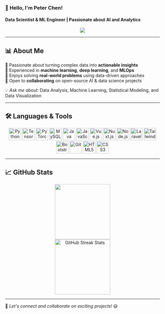 ### 🎯 **Hello, I'm Peter Chen!**  
#### Data Scientist & ML Engineer | Passionate about AI and Analytics  

<div align="center">
  <img src="https://readme-typing-svg.herokuapp.com?lines=Data+Scientist+%7C+ML+Engineer;Passionate+about+AI+%26+Analytics;Always+learning+and+exploring!&center=true&width=500&height=45&color=2596be">
</div>

---

## 📊 **About Me**  

🔹 Passionate about turning complex data into **actionable insights**  
🔹 Experienced in **machine learning**, **deep learning**, and **MLOps**  
🔹 Enjoys solving **real-world problems** using data-driven approaches  
🔹 Open to **collaborating** on open-source AI & data science projects  

💡 *Ask me about:* Data Analysis, Machine Learning, Statistical Modeling, and Data Visualization  

---

## 🛠️ Languages & Tools  

<p align="center">
  <img src="https://cdn.jsdelivr.net/gh/devicons/devicon/icons/python/python-original.svg" alt="Python" width="40" height="40"/>
  <img src="https://cdn.jsdelivr.net/gh/devicons/devicon/icons/tensorflow/tensorflow-original.svg" alt="TensorFlow" width="40" height="40"/>
  <img src="https://cdn.jsdelivr.net/gh/devicons/devicon/icons/pytorch/pytorch-original.svg" alt="PyTorch" width="40" height="40"/>
  <img src="https://cdn.jsdelivr.net/gh/devicons/devicon/icons/mysql/mysql-original.svg" alt="MySQL" width="40" height="40"/>
  <img src="https://cdn.jsdelivr.net/gh/devicons/devicon/icons/java/java-original.svg" alt="Java" width="40" height="40"/>
  <img src="https://cdn.jsdelivr.net/gh/devicons/devicon/icons/javascript/javascript-original.svg" alt="JavaScript" width="40" height="40"/>
  <img src="https://cdn.jsdelivr.net/gh/devicons/devicon/icons/vuejs/vuejs-original.svg" alt="Vue.js" width="40" height="40"/>
  <img src="https://cdn.jsdelivr.net/gh/devicons/devicon/icons/nuxtjs/nuxtjs-original.svg" alt="Nuxt.js" width="40" height="40"/>
  <img src="https://cdn.jsdelivr.net/gh/devicons/devicon/icons/nodejs/nodejs-original.svg" alt="Node.js" width="40" height="40"/>
  <img src="https://cdn.jsdelivr.net/gh/devicons/devicon/icons/laravel/laravel-plain.svg" alt="Laravel" width="40" height="40"/>
  <img src="https://cdn.jsdelivr.net/gh/devicons/devicon/icons/tailwindcss/tailwindcss-original.svg" alt="Tailwind CSS" width="40" height="40"/>
  <img src="https://cdn.jsdelivr.net/gh/devicons/devicon/icons/bootstrap/bootstrap-original.svg" alt="Bootstrap" width="40" height="40"/>
  <img src="https://cdn.jsdelivr.net/gh/devicons/devicon/icons/git/git-original.svg" alt="Git" width="40" height="40"/>
  <img src="https://cdn.jsdelivr.net/gh/devicons/devicon/icons/html5/html5-original.svg" alt="HTML5" width="40" height="40"/>
  <img src="https://cdn.jsdelivr.net/gh/devicons/devicon/icons/css3/css3-original.svg" alt="CSS3" width="40" height="40"/>
</p>

---

## 📈 **GitHub Stats**  

<div align="center">
  <img height="180em" src="https://github-readme-stats.vercel.app/api?username=PeterChen712&show_icons=true&theme=react&include_all_commits=true&count_private=true"/>
  <br>
  <img height="180em" src="https://github-readme-streak-stats.herokuapp.com/?user=PeterChen712&theme=react" alt="GitHub Streak Stats"/>
</div>

---

🚀 *Let's connect and collaborate on exciting projects!* 😃
